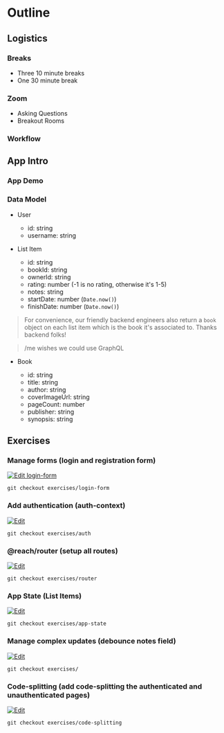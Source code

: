 # Outline

## Logistics

### Breaks

- Three 10 minute breaks
- One 30 minute break

### Zoom

- Asking Questions
- Breakout Rooms

### Workflow

## App Intro

### App Demo

### Data Model

- User

  - id: string
  - username: string

- List Item

  - id: string
  - bookId: string
  - ownerId: string
  - rating: number (-1 is no rating, otherwise it's 1-5)
  - notes: string
  - startDate: number (`Date.now()`)
  - finishDate: number (`Date.now()`)

> For convenience, our friendly backend engineers also return a `book` object on
> each list item which is the book it's associated to. Thanks backend folks!

> /me wishes we could use GraphQL

- Book

  - id: string
  - title: string
  - author: string
  - coverImageUrl: string
  - pageCount: number
  - publisher: string
  - synopsis: string

## Exercises

### Manage forms (login and registration form)

[![Edit login-form](https://codesandbox.io/static/img/play-codesandbox.svg)](https://codesandbox.io/s/github/kentcdodds/bookshelf/tree/exercises/login-form?module=%2FINSTRUCTIONS.md)

```
git checkout exercises/login-form
```

### Add authentication (auth-context)

[![Edit](https://codesandbox.io/static/img/play-codesandbox.svg)](https://codesandbox.io/s/github/kentcdodds/bookshelf/tree/exercises/auth?module=%2FINSTRUCTIONS.md)

```
git checkout exercises/auth
```

### @reach/router (setup all routes)

[![Edit](https://codesandbox.io/static/img/play-codesandbox.svg)](https://codesandbox.io/s/github/kentcdodds/bookshelf/tree/exercises/router?module=%2FINSTRUCTIONS.md)

```
git checkout exercises/router
```

### App State (List Items)

[![Edit](https://codesandbox.io/static/img/play-codesandbox.svg)](https://codesandbox.io/s/github/kentcdodds/bookshelf/tree/exercises/app-state?module=%2FINSTRUCTIONS.md)

```
git checkout exercises/app-state
```

### Manage complex updates (debounce notes field)

[![Edit](https://codesandbox.io/static/img/play-codesandbox.svg)](https://codesandbox.io/s/github/kentcdodds/bookshelf/tree/exercises/?module=%2FINSTRUCTIONS.md)

```
git checkout exercises/
```

### Code-splitting (add code-splitting the authenticated and unauthenticated pages)

[![Edit](https://codesandbox.io/static/img/play-codesandbox.svg)](https://codesandbox.io/s/github/kentcdodds/bookshelf/tree/exercises/code-splitting?module=%2FINSTRUCTIONS.md)

```
git checkout exercises/code-splitting
```
